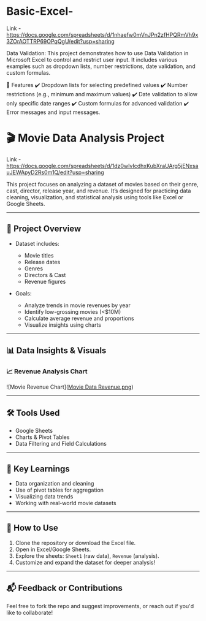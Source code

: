 # Basic-Excel-
Link - https://docs.google.com/spreadsheets/d/1nhaefw0mVnJPn2zfHPQRmVh9x3ZOrAOTTRP69OPqQgU/edit?usp=sharing

Data Validation:
This project demonstrates how to use Data Validation in Microsoft Excel to control and restrict user input. It includes various examples such as dropdown lists, number restrictions, date validation, and custom formulas.

📂 Features
✔️ Dropdown lists for selecting predefined values
✔️ Number restrictions (e.g., minimum and maximum values)
✔️ Date validation to allow only specific date ranges
✔️ Custom formulas for advanced validation
✔️ Error messages and input messages.



# 🎬 Movie Data Analysis Project

Link - https://docs.google.com/spreadsheets/d/1dz0wIvIcdhxKubXraUArg5jENxsauJEWApyD2Rs0m1Q/edit?usp=sharing

This project focuses on analyzing a dataset of movies based on their genre, cast, director, release year, and revenue. It’s designed for practicing data cleaning, visualization, and statistical analysis using tools like Excel or Google Sheets.

---

## 📂 Project Overview

- Dataset includes:
  - Movie titles
  - Release dates
  - Genres
  - Directors & Cast
  - Revenue figures

- Goals:
  - Analyze trends in movie revenues by year
  - Identify low-grossing movies (<$10M)
  - Calculate average revenue and proportions
  - Visualize insights using charts

---

## 📊 Data Insights & Visuals

### 📈 Revenue Analysis Chart
![Movie Revenue Chart]([Movie Data Revenue.png](https://github.com/Iimxal/Basic-Excel-/blob/c2766bb672b24244f94b5be9a38648e278fb2ea3/Movie%20Data%20Starter%20Project%20Graph.png))

---

## 🛠️ Tools Used

- Google Sheets 
- Charts & Pivot Tables
- Data Filtering and Field Calculations

---

## 📌 Key Learnings

- Data organization and cleaning
- Use of pivot tables for aggregation
- Visualizing data trends
- Working with real-world movie datasets

---

## 📎 How to Use

1. Clone the repository or download the Excel file.
2. Open in Excel/Google Sheets.
3. Explore the sheets: `Sheet1` (raw data), `Revenue` (analysis).
4. Customize and expand the dataset for deeper analysis!

---

## 📬 Feedback or Contributions

Feel free to fork the repo and suggest improvements, or reach out if you'd like to collaborate!
